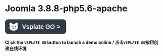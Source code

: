 # Joomla 3.8.8-php5.6-apache

<a href="https://www.vsplate.com/?docker-compose=https://github.com/vsplate/dcenvs/joomla/3.8.8-php5.6-apache"><img alt="VSPLATE GO" src="https://raw.githubusercontent.com/vsplate/images/master/vsgo_btn.png" width="200px"></a>

**Click the `VSPLATE GO` button to launch a demo online / 点击`VSPLATE GO`按钮创建在线环境**